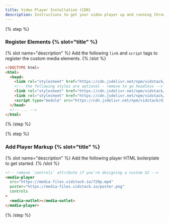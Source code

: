 ```yaml
---
title: Video Player Installation (CDN)
description: Instructions to get your video player up and running through a CDN.
---
```


{% step %}

### Register Elements {% slot="title" %}

{% slot name="description" %}
Add the following `link` and `script` tags to register the custom media elements.
{% /slot %}

```html {% copyHighlight=true highlight="4-8" %}
<!DOCTYPE html>
<html>
  <head>
    <link rel="stylesheet" href="https://cdn.jsdelivr.net/npm/vidstack/styles/base.min.css" />
    <!-- the following styles are optional - remove to go headless -->
    <link rel="stylesheet" href="https://cdn.jsdelivr.net/npm/vidstack/styles/ui/buttons.min.css" />
    <link rel="stylesheet" href="https://cdn.jsdelivr.net/npm/vidstack/styles/ui/sliders.min.css" />
    <script type="module" src="https://cdn.jsdelivr.net/npm/vidstack/dist/cdn/prod.js"></script>
  </head>
  <!-- ... -->
</html>
```

{% /step %}

{% step %}

### Add Player Markup {% slot="title" %}

{% slot name="description" %}
Add the following player HTML boilerplate to get started.
{% /slot %}

```html {% copy=true %}
<!-- remove `controls` attribute if you're designing a custom UI -->
<media-player
  src="https://media-files.vidstack.io/720p.mp4"
  poster="https://media-files.vidstack.io/poster.png"
  controls
>
  <media-outlet></media-outlet>
</media-player>
```

{% /step %}
